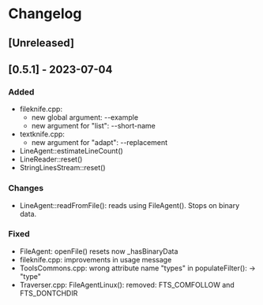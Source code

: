# Changelog

## [Unreleased]

## [0.5.1] - 2023-07-04

### Added
- fileknife.cpp: 
    - new global argument: --example
    - new argument for "list": --short-name
- textknife.cpp:
	- new argument for "adapt": --replacement
- LineAgent::estimateLineCount()
- LineReader::reset()
- StringLinesStream::reset()

### Changes
- LineAgent::readFromFile(): reads using FileAgent(). Stops on binary data.

### Fixed
- FileAgent: openFile() resets now _hasBinaryData
- fileknife.cpp: improvements in usage message
- ToolsCommons.cpp: wrong attribute name "types" in  populateFilter(): -> "type"
- Traverser.cpp: FileAgentLinux(): removed: FTS_COMFOLLOW and FTS_DONTCHDIR


